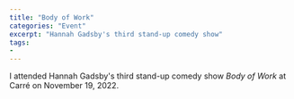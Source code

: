 ```yaml
---
title: "Body of Work"
categories: "Event"
excerpt: "Hannah Gadsby's third stand-up comedy show"
tags:
- 
---
```

I attended Hannah Gadsby's third stand-up comedy show _Body of Work_ at Carré on November 19, 2022.